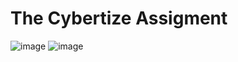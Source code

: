 # The Cybertize Assigment
![image](https://github.com/rahul8864/Cybertize_next/assets/74202040/7afc2bee-d555-4379-9988-9f9410609c79)
![image](https://github.com/rahul8864/Cybertize_next/assets/74202040/e9edc05c-21b9-4d74-b38f-ca52defc9b9b)

